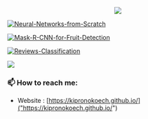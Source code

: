 <p align="center"><a href="https://github.com/anuraghazra/github-readme-stats">
  <img align="center" src="https://github-readme-stats.vercel.app/api?username=kipronokoech&show_icons=true&theme=transparent" />
</a></p>

[![Neural-Networks-from-Scratch](https://github-readme-stats.vercel.app/api/pin/?username=kipronokoech&repo=Neural-Networks-from-Scratch&theme=transparent)](https://github.com/anuraghazra/github-readme-stats)

[![Mask-R-CNN-for-Fruit-Detection](https://github-readme-stats.vercel.app/api/pin/?username=kipronokoech&repo=Mask-R-CNN-for-Fruit-Detection&theme=transparent)](https://github.com/anuraghazra/github-readme-stats)

[![Reviews-Classification](https://github-readme-stats.vercel.app/api/pin/?username=kipronokoech&repo=Reviews-Classification&theme=transparent)](https://github.com/anuraghazra/github-readme-stats)

<picture>
  <source
    srcset="https://github-readme-stats.vercel.app/api?username=kipronokoech&show_icons=true&theme=dark"
    media="(prefers-color-scheme: dark)"
  />
  <source
    srcset="https://github-readme-stats.vercel.app/api?username=kipronokoech&show_icons=true"
    media="(prefers-color-scheme: light), (prefers-color-scheme: no-preference)"
  />
  <img src="https://github-readme-stats.vercel.app/api?username=kipronokoech&show_icons=true" />
</picture>

### 📫 How to reach me:
  - Website   : [https://kipronokoech.github.io/]("https://kipronokoech.github.io/")
